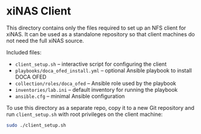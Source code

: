 # xiNAS Client

This directory contains only the files required to set up an NFS client for xiNAS.
It can be used as a standalone repository so that client machines do not need the
full xiNAS source.

Included files:

- `client_setup.sh` – interactive script for configuring the client
- `playbooks/doca_ofed_install.yml` – optional Ansible playbook to install DOCA OFED
- `collection/roles/doca_ofed` – Ansible role used by the playbook
- `inventories/lab.ini` – default inventory for running the playbook
- `ansible.cfg` – minimal Ansible configuration

To use this directory as a separate repo, copy it to a new Git repository and run
`client_setup.sh` with root privileges on the client machine:

```bash
sudo ./client_setup.sh
```
